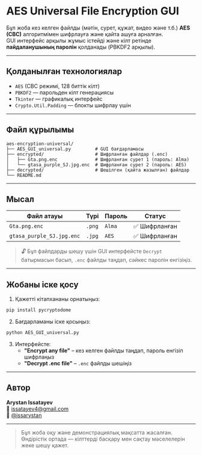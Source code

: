 # AES Universal File Encryption GUI

Бұл жоба кез келген файлды (мәтін, сурет, құжат, видео және т.б.) **AES (CBC)** алгоритмімен шифрлауға және қайта ашуға арналған.  
GUI интерфейс арқылы жұмыс істейді және кілт ретінде **пайдаланушының паролін** қолданады (PBKDF2 арқылы).

---

## Қолданылған технологиялар

- `AES` (CBC режимі, 128 биттік кілт)
- `PBKDF2` — парольден кілт генерациясы
- `Tkinter` — графикалық интерфейс
- `Crypto.Util.Padding` — блокты шифрлау үшін

---

## Файл құрылымы

```
aes-encryption-universal/
├── AES_GUI_universal.py         # GUI бағдарламасы
├── encrypted/                   # Шифрланған файлдар (.enc)
│   ├── Gta.png.enc              # Шифрланған сурет 1 (пароль: Alma)
│   └── gtasa_purple_SJ.jpg.enc  # Шифрланған сурет 2 (пароль: AES)
├── decrypted/                   # Шешілген (қайта жазылған) файлдар
└── README.md
```

---

## Мысал

| Файл атауы                 | Түрі    | Пароль  | Статус         |
|----------------------------|---------|---------|----------------|
| `Gta.png.enc`              | `.png`  | `Alma`  | ✅ Шифрланған  |
| `gtasa_purple_SJ.jpg.enc`  | `.jpg`  | `AES`   | ✅ Шифрланған  |

> 🔓 Бұл файлдарды шешу үшін GUI интерфейсте `Decrypt` батырмасын басып, `.enc` файлды таңдап, сәйкес паролін енгізіңіз.

---

## Жобаны іске қосу

1. Қажетті кітапхананы орнатыңыз:
```bash
pip install pycryptodome
```

2. Бағдарламаны іске қосыңыз:
```bash
python AES_GUI_universal.py
```

3. Интерфейсте:
   - **"Encrypt any file"** – кез келген файлды таңдап, пароль енгізіп шифрлаңыз
   - **"Decrypt .enc file"** – `.enc` файлды шешіңіз

---

## Автор

**Arystan Issatayev**  
📧 issatayev4@gmail.com  
💬 [@issarystan](https://t.me/issarystan)

---

> Бұл жоба оқу және демонстрациялық мақсатта жасалған. Өндірістік ортада — кілттерді басқару мен сақтау мәселелерін жеке шешу қажет.

